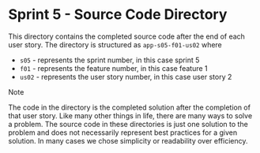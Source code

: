 # Sprint 5 - Source Code Directory
This directory contains the completed source code after the end of each user story.    The directory is structured as `app-s05-f01-us02` where
- `s05` - represents the sprint number, in this case sprint 5
- `f01` - represents the feature number, in this case feature 1
- `us02` - represents the user story number, in this case user story 2

> [!NOTE]
> The code in the directory is the completed solution after the completion of that user story.  Like many other things in life, there are many ways to solve a problem.   The source code in these directories is just one solution to the problem and does not necessarily represent best practices for a given solution.  In many cases we chose simplicity or readability over efficiency.  